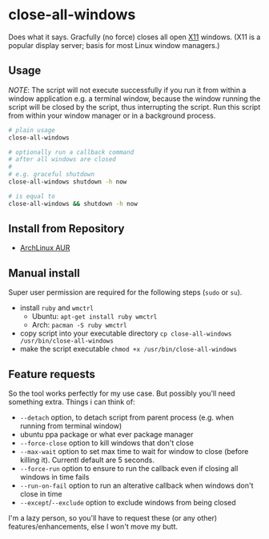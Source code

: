 close-all-windows
=================

Does what it says.
Gracfully (no force) closes all open [X11](http://www.x.org/) windows.
(X11 is a popular display server; basis for most Linux window managers.)

## Usage

_NOTE_: The script will not execute successfully if you run it from within a window application e.g. a terminal window, because the window running the script will be closed by the script, thus interrupting the script. Run this script from within your window manager or in a background process.

```bash
# plain usage
close-all-windows

# optionally run a callback command
# after all windows are closed
#
# e.g. graceful shutdown
close-all-windows shutdown -h now

# is equal to
close-all-windows && shutdown -h now
```

## Install from Repository
- [ArchLinux AUR](https://aur.archlinux.org/packages/close-all-windows/)

## Manual install
Super user permission are required for the following steps (`sudo` or `su`).

- install `ruby` and `wmctrl`
	- Ubuntu: `apt-get install ruby wmctrl`
	- Arch: `pacman -S ruby wmctrl`
- copy script into your executable directory `cp close-all-windows /usr/bin/close-all-windows`
- make the script executable `chmod +x /usr/bin/close-all-windows`

## Feature requests
So the tool works perfectly for my use case. But possibly you'll need something extra. Things i can think of:

- `--detach` option, to detach script from parent process (e.g. when running from terminal window)
- ubuntu ppa package or what ever package manager
- `--force-close` option to kill windows that don't close
- `--max-wait` option to set max time to wait for window to close (before killing it). Currentl default are 5 seconds.
- `--force-run` option to ensure to run the callback even if closing all windows in time fails
- `--run-on-fail` option to run an alterative callback when windows don't close in time
- `--except`/`--exclude` option to exclude windows from being closed

I'm a lazy person, so you'll have to request these (or any other) features/enhancements, else I won't move my butt.